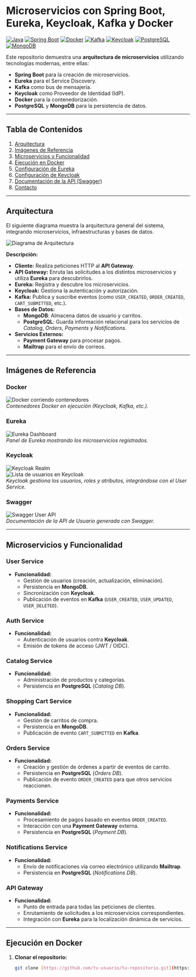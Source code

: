 # Microservicios con Spring Boot, Eureka, Keycloak, Kafka y Docker

[![Java](https://img.shields.io/badge/Java-ED8B00?style=flat-square&logo=java&logoColor=white)](https://www.java.com)
[![Spring Boot](https://img.shields.io/badge/Spring%20Boot-6DB33F?style=flat-square&logo=springboot&logoColor=white)](https://spring.io/projects/spring-boot)
[![Docker](https://img.shields.io/badge/Docker-2496ED?style=flat-square&logo=docker&logoColor=white)](https://www.docker.com)
[![Kafka](https://img.shields.io/badge/Kafka-000000?style=flat-square&logo=apachekafka&logoColor=white)](https://kafka.apache.org)
[![Keycloak](https://img.shields.io/badge/Keycloak-5971C6?style=flat-square&logo=keycloak&logoColor=white)](https://www.keycloak.org)
[![PostgreSQL](https://img.shields.io/badge/PostgreSQL-336791?style=flat-square&logo=postgresql&logoColor=white)](https://www.postgresql.org)
[![MongoDB](https://img.shields.io/badge/MongoDB-4EA94B?style=flat-square&logo=mongodb&logoColor=white)](https://www.mongodb.com)

Este repositorio demuestra una **arquitectura de microservicios** utilizando tecnologías modernas, entre ellas:

- **Spring Boot** para la creación de microservicios.
- **Eureka** para el Service Discovery.
- **Kafka** como bus de mensajería.
- **Keycloak** como Proveedor de Identidad (IdP).
- **Docker** para la contenedorización.
- **PostgreSQL** y **MongoDB** para la persistencia de datos.

---

## Tabla de Contenidos

1. [Arquitectura](#arquitectura)
2. [Imágenes de Referencia](#imágenes-de-referencia)
3. [Microservicios y Funcionalidad](#microservicios-y-funcionalidad)
4. [Ejecución en Docker](#ejecución-en-docker)
5. [Configuración de Eureka](#configuración-de-eureka)
6. [Configuración de Keycloak](#configuración-de-keycloak)
7. [Documentación de la API (Swagger)](#documentación-de-la-api-swagger)
8. [Contacto](#contacto)

---

## Arquitectura

El siguiente diagrama muestra la arquitectura general del sistema, integrando microservicios, infraestructuras y bases de datos.

![Diagrama de Arquitectura](./images/diagrama01.png)

**Descripción:**

- **Cliente:** Realiza peticiones HTTP al **API Gateway**.
- **API Gateway:** Enruta las solicitudes a los distintos microservicios y utiliza **Eureka** para descubrirlos.
- **Eureka:** Registra y descubre los microservicios.
- **Keycloak:** Gestiona la autenticación y autorización.
- **Kafka:** Publica y suscribe eventos (como `USER_CREATED`, `ORDER_CREATED`, `CART_SUBMITTED`, etc.).
- **Bases de Datos:**  
  - **MongoDB**: Almacena datos de usuario y carritos.  
  - **PostgreSQL**: Guarda información relacional para los servicios de *Catalog*, *Orders*, *Payments* y *Notifications*.
- **Servicios Externos:**  
  - **Payment Gateway** para procesar pagos.  
  - **Mailtrap** para el envío de correos.

---

## Imágenes de Referencia

### Docker

![Docker corriendo contenedores](./images/docker01.jpg)  
*Contenedores Docker en ejecución (Keycloak, Kafka, etc.).*

### Eureka

![Eureka Dashboard](./images/eureka01.jpg)  
*Panel de Eureka mostrando los microservicios registrados.*

### Keycloak

![Keycloak Realm](./images/keycloack02.jpg)  
![Lista de usuarios en Keycloak](./images/keycloak01.jpg)  
*Keycloak gestiona los usuarios, roles y atributos, integrándose con el User Service.*

### Swagger

![Swagger User API](./images/swagger01.jpg)  
*Documentación de la API de Usuario generada con Swagger.*

---

## Microservicios y Funcionalidad

### User Service
- **Funcionalidad:**  
  - Gestión de usuarios (creación, actualización, eliminación).  
  - Persistencia en **MongoDB**.
  - Sincronización con **Keycloak**.
  - Publicación de eventos en **Kafka** (`USER_CREATED`, `USER_UPDATED`, `USER_DELETED`).

### Auth Service
- **Funcionalidad:**  
  - Autenticación de usuarios contra **Keycloak**.
  - Emisión de tokens de acceso (JWT / OIDC).

### Catalog Service
- **Funcionalidad:**  
  - Administración de productos y categorías.
  - Persistencia en **PostgreSQL** (_Catalog DB_).

### Shopping Cart Service
- **Funcionalidad:**  
  - Gestión de carritos de compra.
  - Persistencia en **MongoDB**.
  - Publicación de evento `CART_SUBMITTED` en **Kafka**.

### Orders Service
- **Funcionalidad:**  
  - Creación y gestión de órdenes a partir de eventos de carrito.
  - Persistencia en **PostgreSQL** (_Orders DB_).
  - Publicación de evento `ORDER_CREATED` para que otros servicios reaccionen.

### Payments Service
- **Funcionalidad:**  
  - Procesamiento de pagos basado en eventos `ORDER_CREATED`.
  - Interacción con una **Payment Gateway** externa.
  - Persistencia en **PostgreSQL** (_Payment DB_).

### Notifications Service
- **Funcionalidad:**  
  - Envío de notificaciones vía correo electrónico utilizando **Mailtrap**.
  - Persistencia en **PostgreSQL** (_Notifications DB_).

### API Gateway
- **Funcionalidad:**  
  - Punto de entrada para todas las peticiones de clientes.
  - Enrutamiento de solicitudes a los microservicios correspondientes.
  - Integración con **Eureka** para la localización dinámica de servicios.

---

## Ejecución en Docker

1. **Clonar el repositorio:**
   ```bash
   git clone [https://github.com/tu-usuario/tu-repositorio.git](https://github.com/javicia/microservicios_ecommmerce.git)
